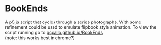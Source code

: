 # BookEnds  

A p5.js script that cycles through a series photographs. With some refinement could be used to emulate flipbook style animation.   To view the script running go to [gcgallo.github.io/BookEnds](gcgallo.github.io/BookEnds)  
(note: this works best in chrome?)
